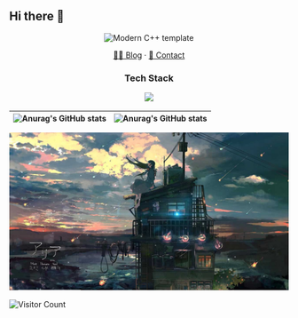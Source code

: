 ## Hi there 👋      
<div id="title" align=center>  
 
![Modern C++ template][github-sub-title:img]  

 [✍🏻 Blog](https://felix-zf.github.io/) · [📧 Contact](mailto:zqmnyuhi@gmail.com)
### Tech Stack
![](https://skillicons.dev/icons?i=c,css,html,java,js,linux,py,mysql,react)

|![Anurag's GitHub stats](https://github-readme-stats.vercel.app/api?username=Felix-zf&show_icons=true&theme=transparent&hide_border=true)| ![Anurag's GitHub stats](https://github-readme-stats.vercel.app/api/top-langs/?username=Felix-zf&layout=compact&theme=transparent&hide_border=true)|
| ------------- | ------------- |
</div>   

![头像](image/pic.jpg)  

![Visitor Count](https://profile-counter.glitch.me/Felix-zf/count.svg)

[github-sub-title:img]: https://readme-typing-svg.herokuapp.com?font=Segoe+Script&center=true&lines=Felix-zf.  



<!--
**Felix-zf/Felix-zf** is a ✨ _special_ ✨ repository because its `README.md` (this file) appears on your GitHub profile.

Here are some ideas to get you started:

- 🔭 I’m currently working on ...
- 🌱 I’m currently learning ...
- 👯 I’m looking to collaborate on ...
- 🤔 I’m looking for help with ...
- 💬 Ask me about ...
- 📫 How to reach me: ...
- 😄 Pronouns: ...
- ⚡ Fun fact: ...
-->
